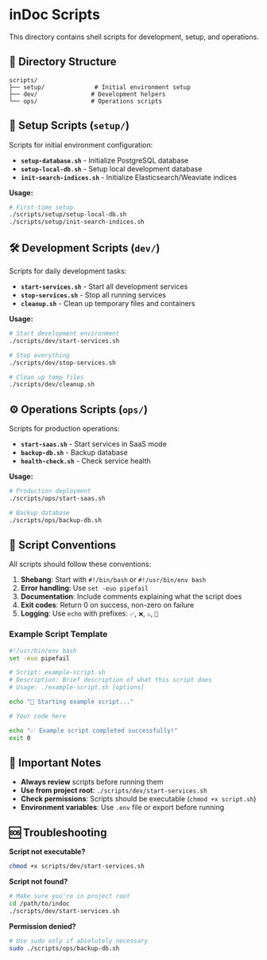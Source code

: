 # inDoc Scripts

This directory contains shell scripts for development, setup, and operations.

## 📁 Directory Structure

```
scripts/
├── setup/              # Initial environment setup
├── dev/               # Development helpers
└── ops/               # Operations scripts
```

## 🔧 Setup Scripts (`setup/`)

Scripts for initial environment configuration:

- **`setup-database.sh`** - Initialize PostgreSQL database
- **`setup-local-db.sh`** - Setup local development database
- **`init-search-indices.sh`** - Initialize Elasticsearch/Weaviate indices

**Usage:**
```bash
# First-time setup
./scripts/setup/setup-local-db.sh
./scripts/setup/init-search-indices.sh
```

## 🛠️ Development Scripts (`dev/`)

Scripts for daily development tasks:

- **`start-services.sh`** - Start all development services
- **`stop-services.sh`** - Stop all running services
- **`cleanup.sh`** - Clean up temporary files and containers

**Usage:**
```bash
# Start development environment
./scripts/dev/start-services.sh

# Stop everything
./scripts/dev/stop-services.sh

# Clean up temp files
./scripts/dev/cleanup.sh
```

## ⚙️ Operations Scripts (`ops/`)

Scripts for production operations:

- **`start-saas.sh`** - Start services in SaaS mode
- **`backup-db.sh`** - Backup database
- **`health-check.sh`** - Check service health

**Usage:**
```bash
# Production deployment
./scripts/ops/start-saas.sh

# Backup database
./scripts/ops/backup-db.sh
```

## 📝 Script Conventions

All scripts should follow these conventions:

1. **Shebang**: Start with `#!/bin/bash` or `#!/usr/bin/env bash`
2. **Error handling**: Use `set -euo pipefail`
3. **Documentation**: Include comments explaining what the script does
4. **Exit codes**: Return 0 on success, non-zero on failure
5. **Logging**: Use `echo` with prefixes: `✅`, `❌`, `⚠️`, `🔧`

### Example Script Template

```bash
#!/usr/bin/env bash
set -euo pipefail

# Script: example-script.sh
# Description: Brief description of what this script does
# Usage: ./example-script.sh [options]

echo "🔧 Starting example script..."

# Your code here

echo "✅ Example script completed successfully!"
exit 0
```

## 🚨 Important Notes

- **Always review** scripts before running them
- **Use from project root**: `./scripts/dev/start-services.sh`
- **Check permissions**: Scripts should be executable (`chmod +x script.sh`)
- **Environment variables**: Use `.env` file or export before running

## 🆘 Troubleshooting

**Script not executable?**
```bash
chmod +x scripts/dev/start-services.sh
```

**Script not found?**
```bash
# Make sure you're in project root
cd /path/to/indoc
./scripts/dev/start-services.sh
```

**Permission denied?**
```bash
# Use sudo only if absolutely necessary
sudo ./scripts/ops/backup-db.sh
```


